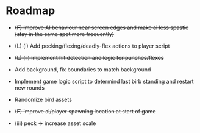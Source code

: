Roadmap
=======

* ~~(F) Improve AI behaviour near screen edges and make ai less spastic (stay in the same spot more
  frequently)~~

* (L) (i) Add pecking/flexing/deadly-flex actions to player script

* ~~(L) (ii) Implement hit detection and logic for punches/flexes~~

* Add background, fix boundaries to match background

* Implement game logic script to determind last birb standing and restart new rounds

* Randomize bird assets

* ~~(F) Improve ai/player spawning location at start of game~~

* (iii) peck -> increase asset scale
